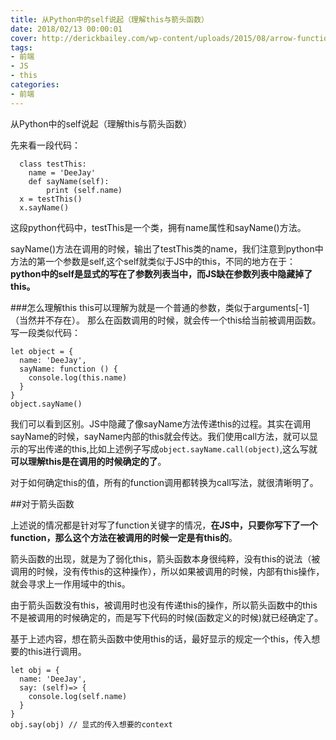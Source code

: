 ```yaml
---
title: 从Python中的self说起（理解this与箭头函数）
date: 2018/02/13 00:00:01
cover: http://derickbailey.com/wp-content/uploads/2015/08/arrow-functions.jpg 
tags: 
- 前端
- JS
- this
categories: 
- 前端
---
```

从Python中的self说起（理解this与箭头函数）
<!--more-->

先来看一段代码：
```
  class testThis:
    name = 'DeeJay'
    def sayName(self):
        print (self.name)
  x = testThis()
  x.sayName()
```
这段python代码中，testThis是一个类，拥有name属性和sayName()方法。

sayName()方法在调用的时候，输出了testThis类的name，我们注意到python中方法的第一个参数是self,这个self就类似于JS中的this，不同的地方在于：**python中的self是显式的写在了参数列表当中，而JS缺在参数列表中隐藏掉了this。**

###怎么理解this
this可以理解为就是一个普通的参数，类似于arguments[-1]（当然并不存在）。
那么在函数调用的时候，就会传一个this给当前被调用函数。写一段类似代码：
```
let object = {
  name: 'DeeJay',
  sayName: function () {
    console.log(this.name)
  }
}
object.sayName()
```
我们可以看到区别。JS中隐藏了像sayName方法传递this的过程。其实在调用sayName的时候，sayName内部的this就会传达。我们使用call方法，就可以显示的写出传递的this,比如上述例子写成`object.sayName.call(object)`,这么写就**可以理解this是在调用的时候确定的了**。

对于如何确定this的值，所有的function调用都转换为call写法，就很清晰明了。

##对于箭头函数

上述说的情况都是针对写了function关键字的情况，**在JS中，只要你写下了一个function，那么这个方法在被调用的时候一定是有this的**。

箭头函数的出现，就是为了弱化this，箭头函数本身很纯粹，没有this的说法（被调用的时候，没有传this的这种操作），所以如果被调用的时候，内部有this操作，就会寻求上一作用域中的this。

由于箭头函数没有this，被调用时也没有传递this的操作，所以箭头函数中的this不是被调用的时候确定的，而是写下代码的时候(函数定义的时候)就已经确定了。

基于上述内容，想在箭头函数中使用this的话，最好显示的规定一个this，传入想要的this进行调用。
```
let obj = {
  name: 'DeeJay',
  say: (self)=> {
    console.log(self.name)
  }
}
obj.say(obj) // 显式的传入想要的context
```
